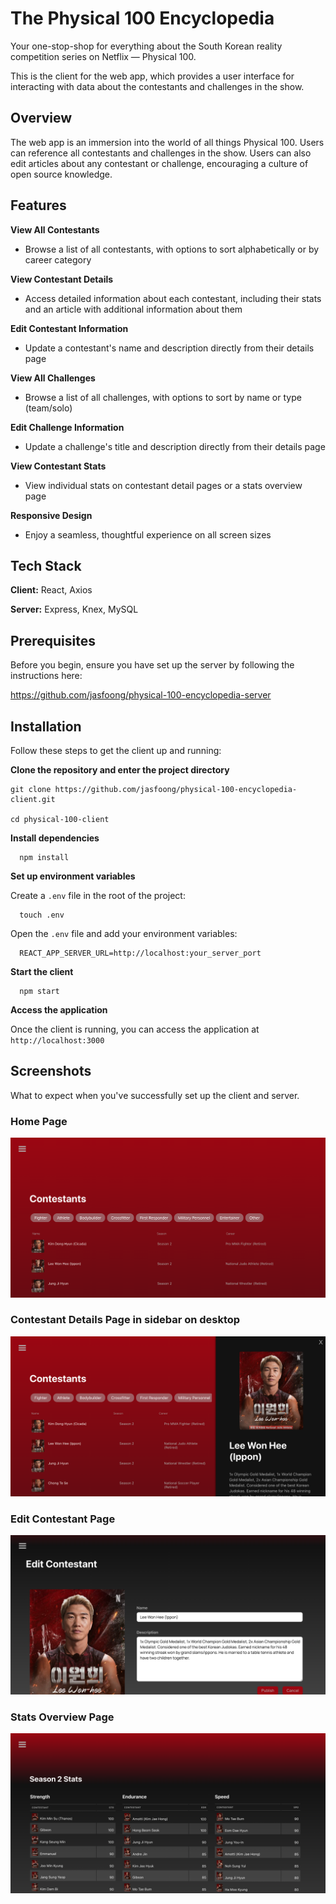 
# The Physical 100 Encyclopedia

Your one-stop-shop for everything about the South Korean reality competition series on Netflix — Physical 100.

This is the client for the web app, which provides a user interface for interacting with data about the contestants and challenges in the show.

## Overview

The web app is an immersion into the world of all things Physical 100. Users can reference all contestants and challenges in the show. Users can also edit articles about any contestant or challenge, encouraging a culture of open source knowledge.

## Features

**View All Contestants**

- Browse a list of all contestants, with options to sort alphabetically or by career category

**View Contestant Details**

- Access detailed information about each contestant, including their stats and an article with additional information about them

**Edit Contestant Information**

- Update a contestant's name and description directly from their details page

**View All Challenges**

- Browse a list of all challenges, with options to sort by name or type (team/solo)

**Edit Challenge Information**

- Update a challenge's title and description directly from their details page

**View Contestant Stats**

- View individual stats on contestant detail pages or a stats overview page

**Responsive Design**

- Enjoy a seamless, thoughtful experience on all screen sizes
## Tech Stack

**Client:** React, Axios

**Server:** Express, Knex, MySQL
## Prerequisites

Before you begin, ensure you have set up the server by following the instructions here:

https://github.com/jasfoong/physical-100-encyclopedia-server

## Installation

Follow these steps to get the client up and running:

**Clone the repository and enter the project directory**
  ```
  git clone https://github.com/jasfoong/physical-100-encyclopedia-client.git

  cd physical-100-client
  ```

**Install dependencies**
  ```
    npm install
  ```

**Set up environment variables**

Create a `.env` file in the root of the project:
  ```
    touch .env
  ```

Open the `.env` file and add your environment variables:
  ```
    REACT_APP_SERVER_URL=http://localhost:your_server_port
  ```

**Start the client**
  ```
    npm start
  ```

**Access the application**

Once the client is running, you can access the application at `http://localhost:3000`

## Screenshots

What to expect when you've successfully set up the client and server.

### Home Page
![](/src/assets/screenshots/home.png)

### Contestant Details Page in sidebar on desktop 
![](/src/assets/screenshots/contestant-details-sidebar.png)

### Edit Contestant Page
![](/src/assets/screenshots/edit-contestant.png)

### Stats Overview Page
![](/src/assets/screenshots/stats.png)